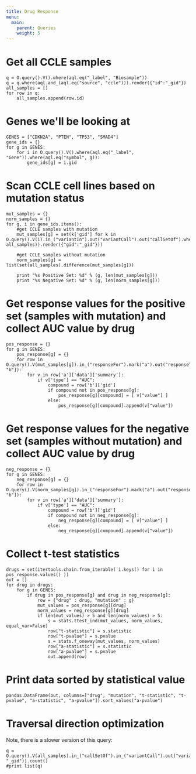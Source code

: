 ```yaml
---
title: Drug Response
menu:
  main:
    parent: Queries
    weight: 5
---
```



# Get all CCLE samples
```
q = O.query().V().where(aql.eq("_label", "Biosample"))
q = q.where(aql.and_(aql.eq("source", "ccle"))).render({"id":"_gid"})
all_samples = []
for row in q:
    all_samples.append(row.id)
```

# Genes we'll be looking at
```
GENES = ["CDKN2A", "PTEN", "TP53", "SMAD4"]
gene_ids = {}
for g in GENES:
    for i in O.query().V().where(aql.eq("_label", "Gene")).where(aql.eq("symbol", g)):
        gene_ids[g] = i.gid
```

# Scan CCLE cell lines based on mutation status
```
mut_samples = {}
norm_samples = {}
for g, i in gene_ids.items():
    #get CCLE samples with mutation
    mut_samples[g] = set(k['gid'] for k in O.query().V(i).in_("variantIn").out("variantCall").out("callSetOf").where(aql.in_("_gid", all_samples)).render({"gid":"_gid"}))

    #get CCLE samples without mutation
    norm_samples[g] = list(set(all_samples).difference(mut_samples[g]))

    print "%s Positive Set: %d" % (g, len(mut_samples[g]))
    print "%s Negative Set: %d" % (g, len(norm_samples[g]))
```

# Get response values for the positive set (samples with mutation) and collect AUC value by drug
```
pos_response = {}
for g in GENES:
    pos_response[g] = {}
    for row in O.query().V(mut_samples[g]).in_("responseFor").mark("a").out("responseTo").mark("b").select(["a", "b"]):
        for v in row['a']['data']['summary']:
            if v['type'] == "AUC":
                compound = row['b']['gid']
                if compound not in pos_response[g]:
                    pos_response[g][compound] = [ v["value"] ]
                else:
                    pos_response[g][compound].append(v["value"])
```



# Get response values for the negative set (samples without mutation) and collect AUC value by drug
```
neg_response = {}
for g in GENES:
    neg_response[g] = {}
    for row in O.query().V(norm_samples[g]).in_("responseFor").mark("a").out("responseTo").mark("b").select(["a", "b"]):
        for v in row['a']['data']['summary']:
            if v['type'] == "AUC":
                compound = row['b']['gid']
                if compound not in neg_response[g]:
                    neg_response[g][compound] = [ v["value"] ]
                else:
                    neg_response[g][compound].append(v["value"])
```

# Collect t-test statistics
```
drugs = set(itertools.chain.from_iterable( i.keys() for i in pos_response.values() ))
out = []
for drug in drugs:
    for g in GENES:
        if drug in pos_response[g] and drug in neg_response[g]:
            row = {"drug" : drug, "mutation" : g}
            mut_values = pos_response[g][drug]
            norm_values = neg_response[g][drug]
            if len(mut_values) > 5 and len(norm_values) > 5:
                s = stats.ttest_ind(mut_values, norm_values, equal_var=False)
                row["t-statistic"] = s.statistic
                row["t-pvalue"] = s.pvalue
                s = stats.f_oneway(mut_values, norm_values)
                row["a-statistic"] = s.statistic
                row["a-pvalue"] = s.pvalue
                out.append(row)
```

# Print data sorted by statistical value
```
pandas.DataFrame(out, columns=["drug", "mutation", "t-statistic", "t-pvalue", "a-statistic", "a-pvalue"]).sort_values("a-pvalue")
```


# Traversal direction optimization
Note, there is a slower version of this query:
```
q = O.query().V(all_samples).in_("callSetOf").in_("variantCall").out("variantIn").where(aql.eq("gene:ENSG00000141510", "_gid")).count()
#print list(q)
```
